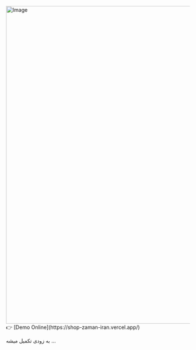 <img width="1901" height="870" alt="Image" src="https://github.com/user-attachments/assets/5001f705-1f9e-45fc-9c6e-91eebdd541cf" />
👉 [Demo Online](https://shop-zaman-iran.vercel.app/)

به زودی تکمیل میشه ...

